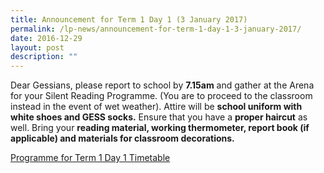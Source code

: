 ```yaml
---
title: Announcement for Term 1 Day 1 (3 January 2017)
permalink: /lp-news/announcement-for-term-1-day-1-3-january-2017/
date: 2016-12-29
layout: post
description: ""
---
```


Dear Gessians, please report to school by **7.15am** and gather at the Arena for your Silent Reading Programme. (You are to proceed to the classroom instead in the event of wet weather). Attire will be **school uniform with white shoes and GESS socks.** Ensure that you have a **proper haircut** as well. Bring your **reading material, working thermometer, report book (if applicable) and materials for classroom decorations.**

[Programme for Term 1 Day 1 Timetable ](/files/Programme-for-2017-Term-1-Day-1-1.pdf)